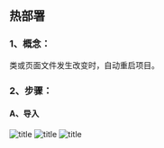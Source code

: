 ## 热部署
### 1、概念：
类或页面文件发生改变时，自动重启项目。
### 2、步骤：
#### A、导入
![title](https://i.loli.net/2020/01/03/r1sTvknP2wUgl4N.png)
![title](https://i.loli.net/2020/01/03/mGJi5o7OTDnIhZL.png)
![title](https://i.loli.net/2020/01/03/jDEk4GHTUqx5ncB.png)